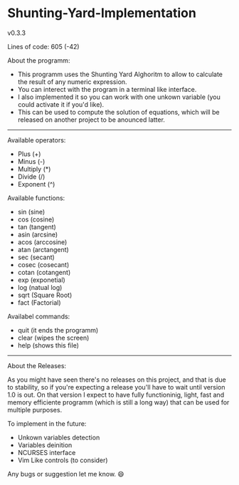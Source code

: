 # Shunting-Yard-Implementation

v0.3.3

Lines of code: 605 (-42)

About the programm:
 - This programm uses the Shunting Yard Alghoritm to allow to calculate the result of any numeric expression.
 - You can interect with the program in a terminal like interface.
 - I also implemented it so you can work with one unkown variable (you could activate it if you'd like).
 - This can be used to compute the solution of equations, which will be released on another project to be anounced latter.

------------------------------------------

Available operators:
 - Plus (+)
 - Minus (-)
 - Multiply (*)
 - Divide (/)
 - Exponent (^)

Available functions:
 - sin   (sine)
 - cos   (cosine)
 - tan   (tangent)
 - asin  (arcsine)
 - acos  (arccosine)
 - atan  (arctangent)
 - sec   (secant)
 - cosec (cosecant)
 - cotan (cotangent)
 - exp 	 (exponetial)
 - log   (natual log)
 - sqrt  (Square Root)
 - fact	 (Factorial)

 Availabel commands:
  - quit (it ends the programm)
  - clear (wipes the screen)
  - help (shows this file)

-------------------------------------------

About the Releases:

As you might have seen there's no releases on this project, and that is due to stability, so if you're expecting a release you'll have to wait until version 1.0 is out. On that version I expect to have fully functioninig, light, fast and memory efficiente programm (which is still a long way) that can be used for multiple purposes.

To implement in the future:

  - Unkown variables detection
  - Variables deinition
  - NCURSES interface
  - Vim Like controls (to consider)

Any bugs or suggestion let me know. 😄
